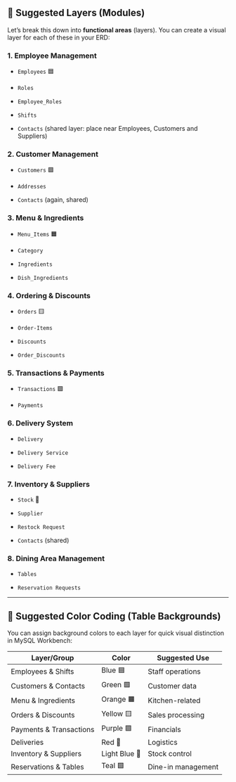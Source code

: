 ## 🧱 Suggested **Layers** (Modules)

Let’s break this down into **functional areas** (layers). You can create a visual layer for each of these in your ERD:

### 1. **Employee Management**

- `Employees` 🟦
    
- `Roles`
    
- `Employee_Roles`
    
- `Shifts`
    
- `Contacts` (shared layer: place near Employees, Customers and Suppliers)
    

### 2. **Customer Management**

- `Customers` 🟩
    
- `Addresses`
    
- `Contacts` (again, shared)
    

### 3. **Menu & Ingredients**

- `Menu_Items` 🟧
    
- `Category`
    
- `Ingredients`
    
- `Dish_Ingredients`
    

### 4. **Ordering & Discounts**

- `Orders` 🟨
    
- `Order-Items`
    
- `Discounts`
    
- `Order_Discounts`
    

### 5. **Transactions & Payments**

- `Transactions` 🟪
    
- `Payments`
    

### 6. **Delivery System**

- `Delivery`
    
- `Delivery Service`
    
- `Delivery Fee`
    

### 7. **Inventory & Suppliers**

- `Stock` 🔵
    
- `Supplier`
    
- `Restock Request`
    
- `Contacts`  (shared)
### 8. **Dining Area Management**

- `Tables`
    
- `Reservation Requests`

---

## 🎨 Suggested Color Coding (Table Backgrounds)

You can assign background colors to each layer for quick visual distinction in MySQL Workbench:

| Layer/Group             | Color         | Suggested Use      |
| ----------------------- | ------------- | ------------------ |
| Employees & Shifts      | Blue 🟦       | Staff operations   |
| Customers & Contacts    | Green 🟩      | Customer data      |
| Menu & Ingredients      | Orange 🟧     | Kitchen-related    |
| Orders & Discounts      | Yellow 🟨     | Sales processing   |
| Payments & Transactions | Purple 🟪     | Financials         |
| Deliveries              | Red 🔴        | Logistics          |
| Inventory & Suppliers   | Light Blue 🔵 | Stock control      |
| Reservations & Tables   | Teal 🟩       | Dine-in management |
